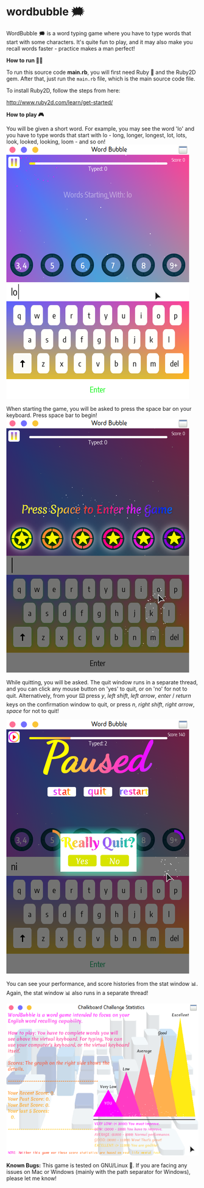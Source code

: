 # wordbubble 🗯

WordBubble 🗯 is a word typing game where you have to type words that start with some characters.
It's quite fun to play, and it may also make you recall words faster - practice makes a man perfect!

**How to run 🏃🏃‍**

To run this source code **main.rb**, you will first need Ruby 💎 and the Ruby2D gem. After that, just run the `main.rb` file, which is the main source code file.

To install Ruby2D, follow the steps from here:

http://www.ruby2d.com/learn/get-started/


**How to play 🎮**

You will be given a short word. For example, you may see the word 'lo' and you have to type words that start with lo - long, longer, longest, lot, lots, look, looked, looking, loom - and so on!
![WordBubble](https://github.com/Souravgoswami/wordbubble/blob/master/ScreenShots/d.png)

When starting the game, you will be asked to press the space bar on your keyboard. Press space bar to begin!
![Screenshots](https://github.com/Souravgoswami/wordbubble/blob/master/ScreenShots/a.png)


While quitting, you will be asked. The quit window runs in a separate thread, and you can click any mouse button on 'yes' to quit, or on 'no' for not to quit. Alternatively, from your ⌨️ press *y*, *left shift*, *left arrow*, *enter* / *return*  keys on the confirmation window to quit, or press *n*, *right shift*, *right arrow*, *space* for not to quit!

![Screenshots](https://github.com/Souravgoswami/wordbubble/blob/master/ScreenShots/b.png)


You can see your performance, and score histories from the stat window 📊. Again, the stat window 📊 also runs in a separate thread!

![Screenshots](https://github.com/Souravgoswami/wordbubble/blob/master/ScreenShots/c.png)

**Known Bugs:** This game is tested on GNU/Linux 🐧. If you are facing any issues on Mac or Windows (mainly with the path separator for Windows), please let me know!
